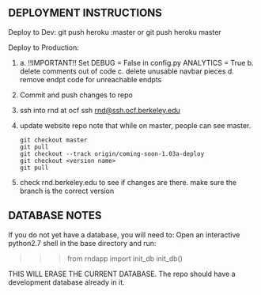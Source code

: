 DEPLOYMENT INSTRUCTIONS
------

Deploy to Dev:
git push heroku <branchname>:master
or
git push heroku master

Deploy to Production:
1.  a. !!IMPORTANT!! Set 
        DEBUG = False
    in config.py
        ANALYTICS = True
    b. delete comments out of code
    c. delete unusable navbar pieces
    d. remove endpt code for unreachable endpts 
2.  Commit and push changes to repo
3.  ssh into rnd at ocf
        ssh rnd@ssh.ocf.berkeley.edu
4.  update website repo
    note that while on master, people can see master.
    
        git checkout master
        git pull
        git checkout --track origin/coming-soon-1.03a-deploy
        git checkout <version name>
        git pull
5.  check rnd.berkeley.edu to see if changes are there.
    make sure the branch is the correct version


DATABASE NOTES
------

If you do not yet have a database, you will need to:
Open an interactive python2.7 shell in the base directory and run:
>>> from rndapp import init_db
>>> init_db()

THIS WILL ERASE THE CURRENT DATABASE. The repo should have a development database already in it.
